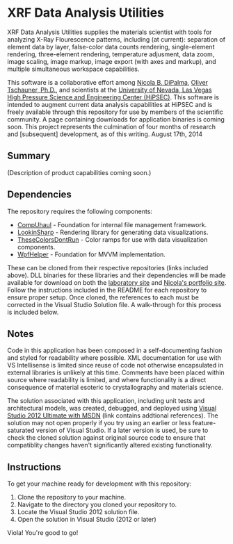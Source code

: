 XRF Data Analysis Utilities
=============

XRF Data Analysis Utilities supplies the materials scientist with tools for analyzing X-Ray Flourescence patterns, including (at current): separation of element data by layer, false-color data counts rendering, single-element rendering, three-element rendering, temperature adjusment, data zoom, image scaling, image markup, image export (with axes and markup), and multiple simultaneous workspace capabilities.

This software is a collaborative effort among [Nicola B. DiPalma](http://nicoladipalma.com/), [Oliver Tschauner, Ph.D.](http://geoscience.unlv.edu/people/olivertschauner.html), and scientists at the [University of Nevada, Las Vegas High Pressure Science and Engineering Center (HiPSEC)](http://hipsec.unlv.edu/). This software is intended to augment current data analysis capabilities at HiPSEC and is freely available through this repository for use by members of the scientific community. A page containing downloads for application binaries is coming soon. This project represents the culmination of four months of research and [subsequent] development, as of this writing. August 17th, 2014

Summary
-------

(Description of product capabilities coming soon.)

Dependencies
------------

The repository requires the following components:

* [CompUhaul](https://github.com/quantumjockey/CompUhaul) - Foundation for internal file management framework.
* [LookinSharp](https://github.com/quantumjockey/LookinSharp) - Rendering library for generating data visualizations.
* [TheseColorsDontRun](https://github.com/quantumjockey/TheseColorsDontRun) - Color ramps for use with data visualization components.
* [WpfHelper](https://github.com/quantumjockey/WpfHelper) - Foundation for MVVM implementation.

These can be cloned from their respective repositories (links included above). DLL binaries for these libraries and their dependencies will be made available for download on both the [laboratory site](http://hipsec.unlv.edu/) and [Nicola's portfolio site](http://nicoladipalma.com/). Follow the instructions included in the README for each repository to ensure proper setup. Once cloned, the references to each must be corrected in the Visual Studio Solution file. A walk-through for this process is included below.
		

Notes
-----

Code in this application has been composed in a self-documenting fashion and styled for readability where possible. XML documentation for use with VS Intellisense is limited since reuse of code not otherwise encapsulated in external libraries is unlikely at this time. Comments have been placed within source where readability is limited, and where functionality is a direct consequence of material esoteric to crystallography and materials science.

The solution associated with this application, including unit tests and architectural models, was created, debugged, and deployed using [Visual Studio 2012 Ultimate with MSDN](http://en.wikipedia.org/wiki/Microsoft_Visual_Studio#Visual_Studio_2012) (link contains addtional references). The solution may not open properly if you try using an earlier or less feature-saturated version of Visual Studio. If a later version is used, be sure to check the cloned solution against original source code to ensure that compatiblity changes haven't significantly altered existing functionality.

Instructions
------------

To get your machine ready for development with this repository:

1. Clone the repository to your machine.
2. Navigate to the directory you cloned your repository to.
3. Locate the Visual Studio 2012 solution file.
3. Open the solution in Visual Studio (2012 or later)

Viola! You're good to go!
